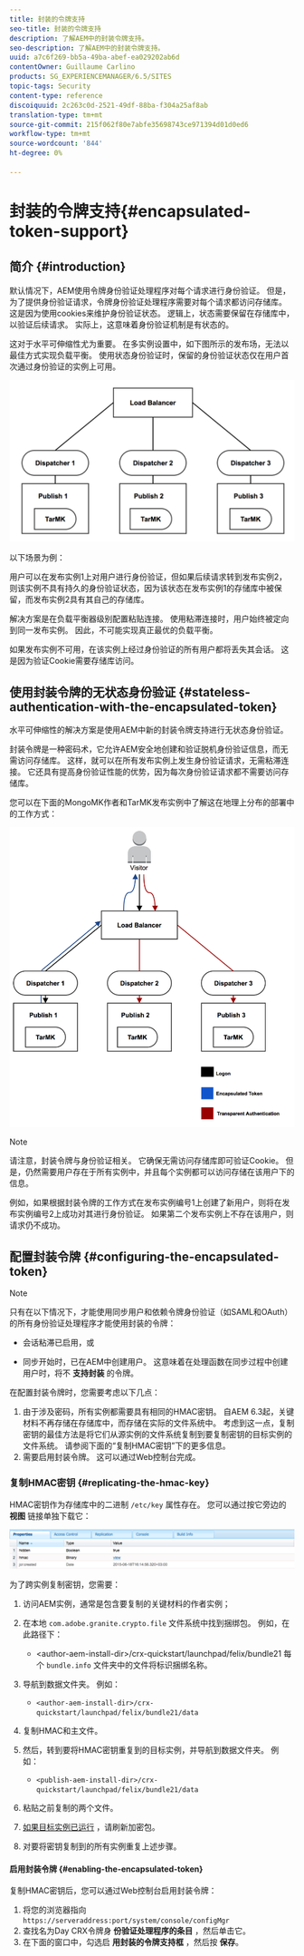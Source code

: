 ```yaml
---
title: 封装的令牌支持
seo-title: 封装的令牌支持
description: 了解AEM中的封装令牌支持。
seo-description: 了解AEM中的封装令牌支持。
uuid: a7c6f269-bb5a-49ba-abef-ea029202ab6d
contentOwner: Guillaume Carlino
products: SG_EXPERIENCEMANAGER/6.5/SITES
topic-tags: Security
content-type: reference
discoiquuid: 2c263c0d-2521-49df-88ba-f304a25af8ab
translation-type: tm+mt
source-git-commit: 215f062f80e7abfe35698743ce971394d01d0ed6
workflow-type: tm+mt
source-wordcount: '844'
ht-degree: 0%

---
```



# 封装的令牌支持{#encapsulated-token-support}

## 简介 {#introduction}

默认情况下，AEM使用令牌身份验证处理程序对每个请求进行身份验证。 但是，为了提供身份验证请求，令牌身份验证处理程序需要对每个请求都访问存储库。 这是因为使用cookies来维护身份验证状态。 逻辑上，状态需要保留在存储库中，以验证后续请求。 实际上，这意味着身份验证机制是有状态的。

这对于水平可伸缩性尤为重要。 在多实例设置中，如下图所示的发布场，无法以最佳方式实现负载平衡。 使用状态身份验证时，保留的身份验证状态仅在用户首次通过身份验证的实例上可用。

![chlimage_1-33](assets/chlimage_1-33a.png)

以下场景为例：

用户可以在发布实例1上对用户进行身份验证，但如果后续请求转到发布实例2，则该实例不具有持久的身份验证状态，因为该状态在发布实例1的存储库中被保留，而发布实例2具有其自己的存储库。

解决方案是在负载平衡器级别配置粘贴连接。 使用粘滞连接时，用户始终被定向到同一发布实例。 因此，不可能实现真正最优的负载平衡。

如果发布实例不可用，在该实例上经过身份验证的所有用户都将丢失其会话。 这是因为验证Cookie需要存储库访问。

## 使用封装令牌的无状态身份验证 {#stateless-authentication-with-the-encapsulated-token}

水平可伸缩性的解决方案是使用AEM中新的封装令牌支持进行无状态身份验证。

封装令牌是一种密码术，它允许AEM安全地创建和验证脱机身份验证信息，而无需访问存储库。 这样，就可以在所有发布实例上发生身份验证请求，无需粘滞连接。 它还具有提高身份验证性能的优势，因为每次身份验证请求都不需要访问存储库。

您可以在下面的MongoMK作者和TarMK发布实例中了解这在地理上分布的部署中的工作方式：

![chlimage_1-34](assets/chlimage_1-34a.png)

>[!NOTE]
>
>请注意，封装令牌与身份验证相关。 它确保无需访问存储库即可验证Cookie。 但是，仍然需要用户存在于所有实例中，并且每个实例都可以访问存储在该用户下的信息。
>
>例如，如果根据封装令牌的工作方式在发布实例编号1上创建了新用户，则将在发布实例编号2上成功对其进行身份验证。 如果第二个发布实例上不存在该用户，则请求仍不成功。


## 配置封装令牌 {#configuring-the-encapsulated-token}

>[!NOTE]
>只有在以下情况下，才能使用同步用户和依赖令牌身份验证（如SAML和OAuth）的所有身份验证处理程序才能使用封装的令牌：
>
>* 会话粘滞已启用，或
   >
   >
* 同步开始时，已在AEM中创建用户。 这意味着在处理函数在同步过程中创建用户时，将不 **支持封装** 的令牌。


在配置封装令牌时，您需要考虑以下几点：

1. 由于涉及密码，所有实例都需要具有相同的HMAC密钥。 自AEM 6.3起，关键材料不再存储在存储库中，而存储在实际的文件系统中。 考虑到这一点，复制密钥的最佳方法是将它们从源实例的文件系统复制到要复制密钥的目标实例的文件系统。 请参阅下面的“复制HMAC密钥”下的更多信息。
1. 需要启用封装令牌。 这可以通过Web控制台完成。

### 复制HMAC密钥 {#replicating-the-hmac-key}

HMAC密钥作为存储库中的二进制 `/etc/key` 属性存在。 您可以通过按它旁边的 **视图** 链接单独下载它：

![chlimage_1-35](assets/chlimage_1-35a.png)

为了跨实例复制密钥，您需要：

1. 访问AEM实例，通常是包含要复制的关键材料的作者实例；
1. 在本地 `com.adobe.granite.crypto.file` 文件系统中找到捆绑包。 例如，在此路径下：

   * &lt;author-aem-install-dir>/crx-quickstart/launchpad/felix/bundle21
   每个 `bundle.info` 文件夹中的文件将标识捆绑名称。

1. 导航到数据文件夹。 例如：

   * `<author-aem-install-dir>/crx-quickstart/launchpad/felix/bundle21/data`

1. 复制HMAC和主文件。
1. 然后，转到要将HMAC密钥重复到的目标实例，并导航到数据文件夹。 例如：

   * `<publish-aem-install-dir>/crx-quickstart/launchpad/felix/bundle21/data`

1. 粘贴之前复制的两个文件。
1. [如果目标实例已运行](/help/communities/deploy-communities.md#refresh-the-granite-crypto-bundle) ，请刷新加密包。

1. 对要将密钥复制到的所有实例重复上述步骤。

#### 启用封装令牌 {#enabling-the-encapsulated-token}

复制HMAC密钥后，您可以通过Web控制台启用封装令牌：

1. 将您的浏览器指向 `https://serveraddress:port/system/console/configMgr`
1. 查找名为Day CRX令牌身 **份验证处理程序的条目** ，然后单击它。
1. 在下面的窗口中，勾选启 **用封装的令牌支持框** ，然后按 **保存**。

